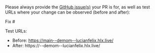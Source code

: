 Please always provide the [GitHub issue(s)](../issues) your PR is for, as well as test URLs where your change can be observed (before and after):

Fix #<gh-issue-id>

Test URLs:
- Before: https://main--demom--lucianfelix.hlx.live/
- After: https://<branch>--demom--lucianfelix.hlx.live/
